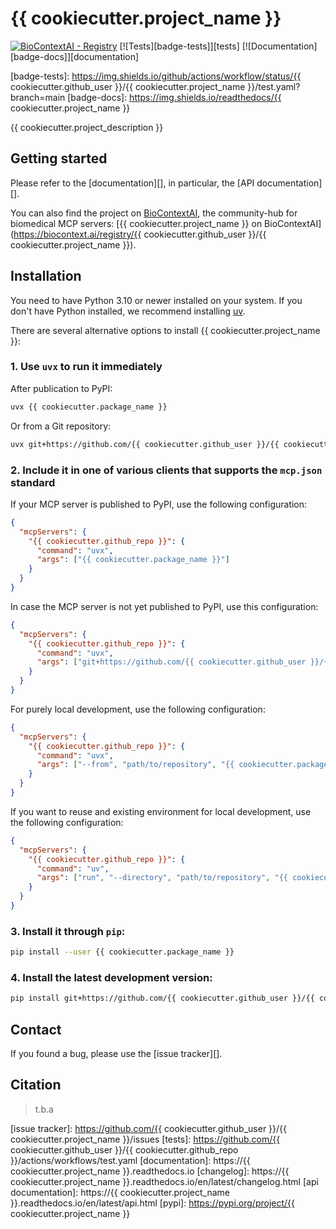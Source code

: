 # {{ cookiecutter.project_name }}

[![BioContextAI - Registry](https://img.shields.io/badge/Registry-package?style=flat&label=BioContextAI&labelColor=%23fff&color=%233555a1&link=https%3A%2F%2Fbiocontext.ai%2Fregistry)](https://biocontext.ai/registry)
[![Tests][badge-tests]][tests]
[![Documentation][badge-docs]][documentation]

[badge-tests]: https://img.shields.io/github/actions/workflow/status/{{ cookiecutter.github_user }}/{{ cookiecutter.project_name }}/test.yaml?branch=main
[badge-docs]: https://img.shields.io/readthedocs/{{ cookiecutter.project_name }}

{{ cookiecutter.project_description }}

## Getting started

Please refer to the [documentation][],
in particular, the [API documentation][].

You can also find the project on [BioContextAI](https://biocontext.ai), the community-hub for biomedical MCP servers: [{{ cookiecutter.project_name }} on BioContextAI](https://biocontext.ai/registry/{{ cookiecutter.github_user }}/{{ cookiecutter.project_name }}).

## Installation

You need to have Python 3.10 or newer installed on your system.
If you don't have Python installed, we recommend installing [uv][].

There are several alternative options to install {{ cookiecutter.project_name }}:

### 1. Use `uvx` to run it immediately
After publication to PyPI:
```bash
uvx {{ cookiecutter.package_name }}
```

Or from a Git repository:

```bash
uvx git+https://github.com/{{ cookiecutter.github_user }}/{{ cookiecutter.github_repo }}.git@main
```

### 2. Include it in one of various clients that supports the `mcp.json` standard

If your MCP server is published to PyPI, use the following configuration:

```json
{
  "mcpServers": {
    "{{ cookiecutter.github_repo }}": {
      "command": "uvx",
      "args": ["{{ cookiecutter.package_name }}"]
    }
  }
}
```
In case the MCP server is not yet published to PyPI, use this configuration:

```json
{
  "mcpServers": {
    "{{ cookiecutter.github_repo }}": {
      "command": "uvx",
      "args": ["git+https://github.com/{{ cookiecutter.github_user }}/{{ cookiecutter.github_repo }}.git@main"]
    }
  }
}
```

For purely local development, use the following configuration:

```json
{
  "mcpServers": {
    "{{ cookiecutter.github_repo }}": {
      "command": "uvx",
      "args": ["--from", "path/to/repository", "{{ cookiecutter.package_name }}"]
    }
  }
}
```

If you want to reuse and existing environment for local development, use the following configuration:

```json
{
  "mcpServers": {
    "{{ cookiecutter.github_repo }}": {
      "command": "uv",
      "args": ["run", "--directory", "path/to/repository", "{{ cookiecutter.package_name }}"]
    }
  }
}
```

### 3. Install it through `pip`:

```bash
pip install --user {{ cookiecutter.package_name }}
```

### 4. Install the latest development version:

```bash
pip install git+https://github.com/{{ cookiecutter.github_user }}/{{ cookiecutter.github_repo }}.git@main
```

## Contact

If you found a bug, please use the [issue tracker][].

## Citation

> t.b.a

[uv]: https://github.com/astral-sh/uv
[issue tracker]: https://github.com/{{ cookiecutter.github_user }}/{{ cookiecutter.project_name }}/issues
[tests]: https://github.com/{{ cookiecutter.github_user }}/{{ cookiecutter.github_repo }}/actions/workflows/test.yaml
[documentation]: https://{{ cookiecutter.project_name }}.readthedocs.io
[changelog]: https://{{ cookiecutter.project_name }}.readthedocs.io/en/latest/changelog.html
[api documentation]: https://{{ cookiecutter.project_name }}.readthedocs.io/en/latest/api.html
[pypi]: https://pypi.org/project/{{ cookiecutter.project_name }}
